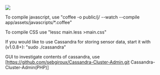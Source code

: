 
![](https://github.com/alisalehi/sensordb/raw/master/documents/big-picture.png)

To compile javascript, use "coffee -o public/j/ --watch --compile app/assets/javascripts/*.coffee"

To compile CSS use "lessc main.less >main.css"

If you would like to use Cassandra for storing sensor data, start it with (v1.0.8+):  "sudo ./cassandra"

GUI to investigate contents of cassandra, use [https://github.com/sebgiroux/Cassandra-Cluster-Admin.git Cassandra-Cluster-Admin(PHP)]
